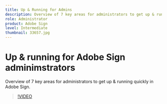 ```yaml
---
title: Up & Running for Admins
description: Overview of 7 key areas for administrators to get up & running quickly in Adobe Sign
role: Administrator
product: Adobe Sign
level: Intermediate
thumbnail: 33657.jpg
---
```


# Up & running for Adobe Sign adminimstrators

Overview of 7 key areas for administrators to get up & running quickly in Adobe Sign.

>[!VIDEO](https://video.tv.adobe.com/v/33657?hidetitle=true)
